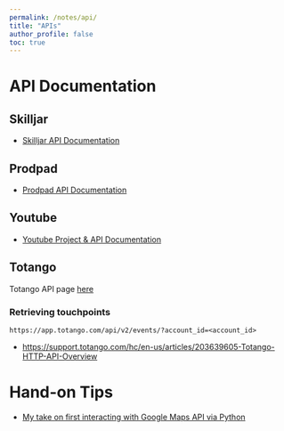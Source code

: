 ```yaml
---
permalink: /notes/api/
title: "APIs"
author_profile: false 
toc: true
---
```


# API Documentation

## Skilljar

* [Skilljar API Documentation](https://api.skilljar.com/docs/)

## Prodpad

* [Prodpad API Documentation](https://help.prodpad.com/hc/en-us/sections/200724758-API-Documentation)

## Youtube

* [Youtube Project & API Documentation](https://github.com/CloudChaoszero/Youtube-TrendingVideos-AnalysisV2/blob/master/README.md)

## Totango

Totango API page [here](https://support.totango.com/hc/en-us/articles/203639605-Totango-HTTP-API-Overview)

### Retrieving touchpoints

```
https://app.totango.com/api/v2/events/?account_id=<account_id> 
```

* https://support.totango.com/hc/en-us/articles/203639605-Totango-HTTP-API-Overview

# Hand-on Tips

* [My take on first interacting with Google Maps API via Python](https://raulingaverage.dev/quickly-getting-started-with-google-maps-api-w-python-july-2018-platform/)